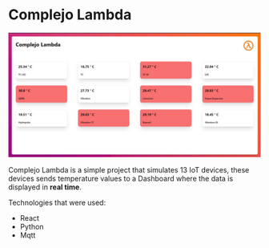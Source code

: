 # Complejo Lambda

![Dashboard](/img/dashboard.JPG "Complejo Lambda")

Complejo Lambda is a simple project that simulates 13 IoT devices, these devices sends temperature values to a Dashboard where the data is displayed in **real time**.

Technologies that were used:
- React
- Python
- Mqtt